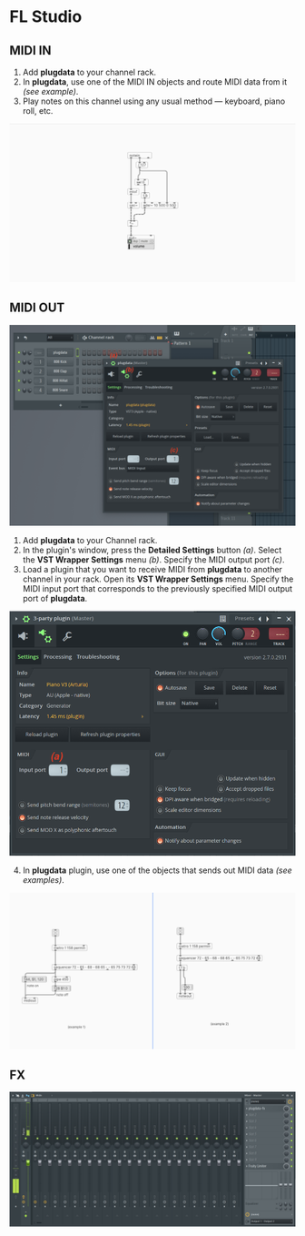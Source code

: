 # FL Studio

## MIDI IN

1. Add **plugdata** to your channel rack. 
2. In **plugdata**, use one of the MIDI IN objects and route MIDI data from it *(see example)*.
3. Play notes on this channel using any usual method — keyboard, piano roll, etc.

![fl-midiin](images\pd-midiin.png)

## MIDI OUT

![fl-midiout](images\fl-midiout1.png)

1. Add **plugdata** to your Channel rack.  
2. In the plugin's window, press the **Detailed Settings** button *(a)*. Select the **VST Wrapper Settings** menu *(b)*. Specify the MIDI output port *(c)*.
3. Load a plugin that you want to receive MIDI from **plugdata** to another channel in your rack. Open its **VST Wrapper Settings** menu. Specify the MIDI input port that corresponds to the previously specified MIDI output port of **plugdata**.

![fl-midiout](images\fl-midiout2.png)

4. In **plugdata** plugin, use one of the objects that sends out MIDI data *(see examples)*.  

![pd-midi](images\pd-midiout.png)

## FX


![fl-fx](images\fl-fx.png)